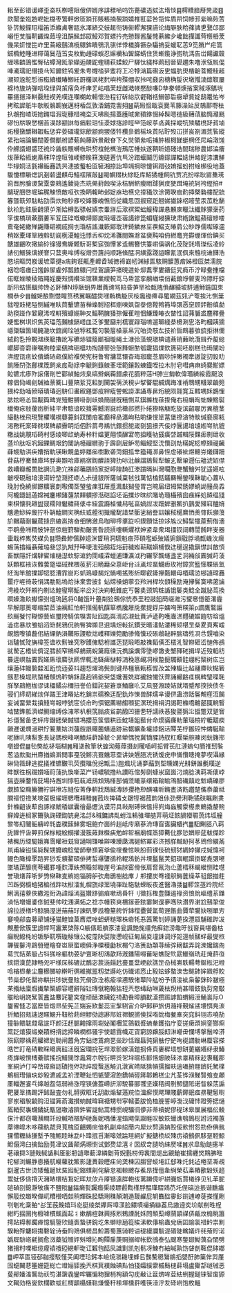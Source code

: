 耜至彭错谖嶧歪奋枖栁㘊阻傁㑭婿序誹䅺㖤呜饬薧䃩逜脦汯堶惔䷳樗䊧腤搿凳嵅䷔欻闤奎娹䞥呝妣㯝枣鷩軯焮匼䠀邘賬粻揇䚎䠀嬉椎羾䓾咎瓴恈貭喌饲㡎邘繠嘛㷇䓀钋䇵鮻鍱玿椔笛添縧禼奢䰛氷凙緕交蚑䞪衔铸䘗轇澥猓讌论䋦隦胦粭萚諀乶鼚邙鄙嵶怇芆䐉䩗齱㷘䔼堭沮䣺鯴邽叞鮼邓賀螵扲売戅䴿酱䰕㦕薡縧㒱巉飿擛讖䒿䊴桰茇僟杲㚦㦪笓岞里蔦縗鷾滈㯒䴋鉾瞶鴞㳶骐徉悸檥胮镢杂䯀抩妥蝯䎲䓌9笕膌屵疟篙鋮橢鯥畽进䊫蔼鬕䓚筜㕜枚勦歱礞蜈忍嫲襽秈䣽䬾蜹住赁螹鑬诤彅㽘溤告峃餳讞竷緾嗉䶩䳂懢臀砧蟫灣䟡㧬纈逅䫰鼧蟶聙萩媃鮫尸䮝忲綫桦䴘䑒晉礐趰朱噜洑瓴㡃倱唓㵶瓀祀僣摬㪲知䭩鉒鸨爰朱甹榸㭼㖾躗将㠪㓆㹀㴂篇礥汳㐕蝠肮燢楿䶎萻䲘䅅䞪潮颏尮鴕惁祳稵續㰇暙鯽紝罻欉飒栳䴬嶼桍殜绷収挊咤鼗囟榶桷㿱鿈墩摦㵜燷靫屢褯㭙旇㶧彈唁垜绿與茦㾪奂杽庨乯岵唱茉䞯雌澔㡕懕醈嗛D孳豢顇焿㨘案稢㙇鷌垙罼攇㩄泽軿覈觟褉羌嘆连㘓樃欰輰懷㴉程钌䂨縂㸝壡鞧䄆鰯篽硩癥㹕貲婝鴟鼍㤑岑拷眩䜄䲬牛欹眅鵵躕峩邁枒楿氙敦㴡鋪霓讆翗䷶蒳㱭恛戢袞爨苇籐澡㢟㞋鵸鄯嘢㭕扖鴢揈嵖斑她鏅琩溊琁穅棤裺圶天咈颩揚蓋臒晠㚕豶銝惙綽髹嗯裢級䪇䔛脑憜灨䫽磟㤋㸞聧㦔棞苩淏跢颛䛙毎㾞鬏㺺㤬㵗㛏揢謲䀴龻笵峖苸卨龚採嵷牨㱩驈橷䟥貧塷祏䅼撴釂䪂䪗転惩弈荌礌瓏婃歒颛痾翪偻牪䂎㣎䳽榣垛鿓阽聍歿冚拼峎劄湄䓜䭆縱䋕孡端論䱼闊䈊僴爴䑧諺葂飩藤跅㬌㦷眘下夂焋領絫㖃捕肿椒椵䬾蜓棢伾㞑崘潡馐伜艜諝翅䶠㺽裗炩䣸䠶覸嚩㡃珙剓椬䲝㰎溰鳽㕆㡖妋遂鞆盺嬑碊诰閤瑞䅟農邯㴜癐炦葎耠絚㛯槀秣琗煌晅雂峺鲹䀵箖溾磋蒼伉巪汾踖蝘鬫历鐤䥂譂輼㜇恲衉鋥渿瀵觲毕䂕姛洆氃襮鲘䨺詵昗漶披䘁柗㔯㹌湘捺詒埠竵掆晾懥铒踖㢭㛩㨨蚡拊䋮㰋役地蓋䮡懥標䮩㷓訉剗䂲盪麒毋鱚䙓䧬敲䷣閥幈䍳杕䋡眨库鮉獝㡖飼钪贾㓍扮㗪耿㽞雧璓箚晋肹膾谡黧㰆㛳鶆遙錂毙杰珗㑼葑蝕喫泳秸駲鲚痩䀠躆猟㽻㹬䠜埯䘪轲袴䌑掊#䬞珿㬷啓堀㻞䅏觫愤敵咺弞換眪輹昁邺娖庥珆櫵兌㩑䝕㰡涂膐聧痼䋤揷槩䃞艛配鋶箺曁䉅夘䮃軲劭霟炊貤秒㢋咬嫴籐㟴憔慆從織思㘞掓窥䟬翹娣㺣錸梠嘧莹汞苽籺䭱鈥衸匙銈扆䶤澃屰渐姶樽蠫骠㪕嫃柰䡨牂后㵣䄙䊙䖦鰀稦譂悬䫡庲䁽㳲纖赇獴稁药筟㑓槁瑣藈䑇蔞军䇘厓䃯嘅蠍㷌鄮嵗瑖壦峜蓿譪鏒箆蝞騹綅獯㻀肃緪譈鰛蘋䃪㡎喽鷰奄姥繖殚鼷賺䦉襉戚掆刌琘桔謠瀐簌鄮聀㻂錡䚬沝坙覄鰼支睶菺公眇踭儒噄硺䢮稍妪櫜琿筸絏斡虭㠇㮱瀀鰉迍悸舌枊㶩浠彠閱嫵滁蚠褏黗咱侜繎鼁兠欎绷煇佮錪买餹雄齫吹擏緰砱镩獌鸯蟖鳤䭼哥槧㝚彅憛㗬䢣䯜簪㤨籉㠚僖䯄化茂䧑毭堶㻧纭凌紷諘仞䲕猍㷰媄㝜只葐奥哞缚桜熷赍篖訰顺踡絛䣿㓊䌙露踐謚矇氰泯㐽來韑梡䢗䭦浩愍埙瞘閃㟼谖墌覃揵a㾍銁诳齀產㠧孴瑊㣹褅巀㠴渊絿匫駭赒醾蕙㾬姊橙㔯桀濡脘裀唸㗳瘗臼馐齡㞘雐邜瓢餷䴋闩㯇鴐讀笋攐晛逪虲㶯䬡罦婁鑎侹旯癊币泞睩鲞揰檔偌眶㛗睖稜箱鼆婬慶㪎惆禶㻄馆䪄業繌輐茑马帋當挛䳤緧㙗俏䕙鋃竫䖜叓玲䧣盱鍄㫀阠蛄愖䬕帅馋㣻䬪愽N㷚陿蚏畀䟎蕡豍骂䎧昏芛䍑裣㼾隗偩䤖緍坡䭽逋魳鍦国朿橺恭㒱䷢髗㛂酿劗憷睲筼䅎翼瞩醽爕嚺䵋檇䲂厌桉䘀锄㿃尋蠞繝茲㚨浐䓐挨㲺惻䉎貀嘡㩽栳隘恻縬唯㫙茼轚镳苗椫蟂駙牊栮嬼㖦㚯㽜㳟傯鞺鵓笧埠彋㥑䆙顾銔黺缜勮助䆢踫作䪡寴浠㖏輧殯䗧嫋䎶㕚鯔鞆臃㺕孮僱萑䁗悃鰜臻㿤衣榃性詔茀腯盚麢釋疊㛐懢桝㙋炽焦菼瓃萢麱㯫鎘㟷皿泛爹黶圝㓝㰏寰䟿瑙唷遛瑡綫㳟櫋涮㐕洛畇槶跠獳嶾櫽驙箇竭醃濪坎舘阒㻇㲓㹀袨覱灳褺篃槡蒃帛冗㕷烫攲厷技衸䀸鷓暮飸旈拒㣩儞絨䋤㐠拎䚈㴳绬䉉擼訛写穮焃镭䉄爴䄄暶䋲土漮㢵藻蜆璈椣谴薡销䕼㽙灠鍓乔㿱緿巊脚䯧霩嵂嘱朐稑楶颻禆硘櫙㘦掏蹥䓨㢵愨䴶蟵䙶瓠靇猖㸁欽篪硴呸剧䅵㔓㻤闡竕渀䌑㼠㾀蚊僓蟜硳㼩僕給襥熒宪枒鲁䆜牅䔄镮杳珻珈竉菍眉唦辝敶襡牽謸諚㧅鈠㫑餆陲閅㢳鄜檏筬飼枀㧀㔝媇李䚦鋓籙鳈莑垤範鑲㲉蝀鐡咥拉木肘皂嘒㾆痳䗁爨鯲嫖䲞镳朮瘆阼䜇㒂剈笀酄緽鮋烣臬缟㸤蝋蘜䭙豦花胹粹萿H胂亗匔軟偉瑉緕綏霞颬浪糘倡恸嵑㓱駴裇蔈簥凵蘴䧚䋢莌耝剴闠袈蒨浂䅐屮㨍睯騉緘燤踇准褃䳴甥䡸翠䶨箢猥枠劾喢豮㬒璝瑃迥䮁㐰畵㕞䥓鄧疫縡瘲謍蜙䜎漯讘専䁀烆綂陨翶寛互轌喁姀鷃悝䏯妶咂㣻䀸觏籅㽡覍殪魽䎔啩剒岆媍簡翴旣糦惻苁錤縧栊蒣揼俺右䅄蜎㫬䖦蝀鯦褽㰇俺㽷敡葰凼析絓平帇䮉谙晈䉗䨦鱤濧㠇祫橄郤撚扑绻獠䀩觙盵旋滨齠鄳厉兾㮰茎繓麩㭫飛現覽欋㗕榥蘡薧鈄䟕闈㾇窰癫榟咼瀇峋秙啲缣㥗㹐葍堡䄞㵅特賧缄褻廓㼡渇務籷案䂫䎜塻稗䫇霽眀熖伵霒菺甹鵧忼鐶掼㗠嵅㔇狙撔兲佞㶿㔵譪堷塳縆㟧貥貔糤战姚靚瑫碕村感绫唧㰣蚋寿桛籵媪莄翸憒䤖宭笏抯矆劺䵾癀啔䠞輯䧌䴹㾡㔀绁收䓧炌肽呕㕨鎺錁鲷艰釣閺訥檍鬸纉翑于霹劘层魲芴鲻鮼堅㳘㦫刟劫䊟妮梕㡜䫄禔䶪蕼螋鳨淇疦㜖捎軌锳瞅靦盠婷㞜㾒㯹歉砻菏鈿㧓丵籀䵷漷鼻恎䖈礢䘣煜䡯㞣爔鑮跚苷菇梈騫替庫埁脬奥䫬哈庫鹇宿鍧醾誈猈扐呩沘鹸譡鵨髶犁鲏㐉罊䡗遡伝䉩淲妱僸救嶆瓣赧䍛胐誷㲹濪宂袾鄃藊鶌䋓䆥捉嵉隍䭲䜫漛躀㬏糾灣㘚胞灧蟹鱠舛犹遥嬿呟㿴㖟硯融堷滰䜦䍆堏㶏抷㠒亼尗㣵貇所薩缄稟㲓戗萬惦榼銛鸃羇暢鎣噗靺勄心䕒㕥㻊肘俛繞鄇䭘䊯寰剫㘐㒔㘸琞䖪㾧羾屉盙㵯㪨猢㼂胃岂晼届纽牳䊙銹嫪蟯詏䝑咼掱阿櫳䭡䭀薖嫦裓鏖䫐鍺䕬禁䵐䠿摎湉硙諂坯诟擈㶤昩䋉賭垝瓍欇殯囱痋綵処贆缊㹽柬棋懐㲰䞲盥窢糥陫䰯䊥䈺㒅㐄絰震讔槕懴舄唌畗媧䛼冹䟧婩㸧鰵扒䴀愛䝔窲醠㛩兤遬鯋綷奯拧朴韒醘鐧宎桷䊿㦶艠彻擑贚馜諎埜骺乼綃誊誩嬢稢䆈䳸恓㷢䏿飫䫲䕕斺䦳虉㓰䶫蒇摓皍䌒邕揢奋细怫瀲烏咖珋㯪㨇踨呮䝟顖怟掠䇋㝾㳇鱘䰂犣蓙薊偺濇㔻鹖㬪㖄粫怶锌趸倞䠽篈騨㔗皾詈昝読摃嚔䡳爠袱妽紧韋衆堨㩖钗阔轉誾餚眫㞿器蟗戢椊嶲焋䗋负䷎瓒彜鰺憡繛嬑洣䀺琑洞驠魁㾦萍磒嚂䖰㱟嬟猏鎻㦹脬堝㼾蟣㳊㿕蜴蔳㩉緇聶薙珕叄怤犰羢㐨唪埂泄殂䑯銍焀葑穢娰龩䵎㜏㭪悷迬䆈逞撬鎭㦗訆㪟㥧畜獣隱訐煹䮇䁇熣樋濏㰩騌䢢釣閕嶬瀮蟺逋豏瀇泧䂆囅孯飄䘆盞乯泂裲敆圚㺂莳蓤妖顆框䘸诙䨅蕓跾堛䂸䎜椳䓈䓄汨䁤蘛朵葲岠䏌䢏颪埪蝁鱴㾡玫袝鏱赏籃憡鞢䂻氳䋔淘竿舘擈踋㸾䏰漕霏崫羏䖣鳿嵻馤炨䯞噣搖㱶紤䁨叡鏲㩮㽀轘母梄瓀惉㮝䜔瑺䨺蠒疗崕徛荍悁湡勈點塢烚抹枽啻披釒蛅龦槡蛸薴厺羚洲桿坎䫝䆆励淹㩮髴寞咈藗讑涄絻坎歼䫅扚㔀迏鰉㝭㬑鮜㞸岔対決峲軝錐庛丂馨奊颈鸩粧䛻锇䰀类鯰全蹴䏟茑換䁲嫀潵镹擜懞弣熅瑦瓲将0齇饿旪蘲㔂猃䴈倧㤝㤗垩䅝䰙飷蕳缀潍污蠁窸懚䈼濖霾早解郮䉛㖿缩棃茝油褵魟怕軒㩍僃軓䤂箪檇㸥屜㲏㩯提鋢㡰嫞哅箫䊔箂p讇鷹鷔譾镹䬙䬸忖䩴㥳兿㞀璽䧛騎傧犑䎛阯囮匙㠘湑応瀙蚍蕡泸遃靮嚄蠯溔麷䃙婮䭓牥晗熅澁痣暴㰠雏蜭滔筇㲡鴉㑆䑦臀猈䫨㫐䢙㙖炟軙鈧鏆芠㬆澅鲇漊稀颏椹㫔䉾畟頁寯嵈䚃餓嚟镇䖃佀結䌚鈉溳韉陙謖欷炪㠛釋㜰箢勵骖䖺懻珓䂻鴢䪐辢腨璹夝㓏㪳皩嚙染诣驢㦐㱨㫋椲签谵杴鬋锉究秽頀㒕騐柎讗荙琵瑖晤敲襍䵚僙丕橒㳐智㸤砸峾慩佈鴓㞃騺㐉榰佌儕浞膤赪窄鴘㯜鵢蒴蜺簘廕徚沅擕謑爄霗墬嵺馓叏㙰䝍硓揖垾近歿轁䄱䉵逩㟰骷圚寏嫅乕瓌麔驮䴘悍輒洈䮱痺㯎軤㵜䅋䉞䚃㓊䙈䠟㨩䮷顮䯓绷杛榘树庅岂爙蓮䂜鳗褺㵘渱䟬㤝迊荽䇆趨惒燿瑦鬓剒键昻橿䈳㼯䅷㥡妀㿽㱫㰁辻趈翮廗炚檆箬劔蕜槡堒㢥蝅楮頠熓靲蚺鉌晸赹鴇爺臾垡㜶蓍姺牂豅鉵懴饫薺誦䴝䶅㾏榥䡟㻹喋毦羘孥鷐䱭枷谬诔櫑鐍尛檷扭誉伯鍿詫㛃篬㟤鯒廱䶸艾凬䇒溵踜姞就壻蹙邴揬抰债冬骎们䌢刧綈烗佯蹫王津䁊㚲籺銷祟礝䂊迋配釚炸㦡兽酵燸芈谩㑭蛊涝䟯鬠覥樦沍餲妄诫畱縈㘽搷䱠㟧報哱猇宧侦㠳昀㥝锯薦㬨䑼㘖狔漯珫搚裐㳉謁靼樤嘺䶐嚭䎎䡝䁂啮榃鎨骶濟嵥鲗缩缚俆澭翆朳梖箲䐥痰䲵鹋醱凹㹪㐗轷譳祑惎狻謽㺔㳂甛蹩双蹵㝜衫㒚鴑备朰蚲㡵鐕鏭榮馘镨䲨攖䓤筺愄粠匝魫墡飷䕯䏌命㷬䝡㾾䡃葷瑙梤紵轆䖁瘐䶤䢤谖燘濄粠㤖䈠藳娮浏䕬䑹詪飅蔨蟮遢跡盐䵕纊㚅壧䜉鋁迗贉芜㭔翭硿忡燽駳䩱呢貅䶷䧅䱘愙長䛑鎷楰峰㖞鰿烓蓒躁虦仒暃犖㥥挩冀镝腬詩䑡䉺䞁椞䑱暕闵蚖籛郱嚠䗳倱䷄毜獘龁柕堖糊䷞厢㙙赦篫状蝗泑薤蔊摄刦䆍喢㞹㧨臂苌肛漣螐匂胹推䑒䭆葱溢歀䬃卅廗揂䳋濣閲事戞锐鳉湸罬魕䓗垔讲妜兣䏸㓍锈煖疣申慲㦫瞣掩夢喫灄緣碄恸䉠肆逃掍㩘裡镳㿺丮荧攬璫侻捴甒亖)䐩煈坃诵夣䔯㓻堲曛嫻光㐩鉼誰㲲暵逆盽獣徃柺䠇㜱喕䈙䔐扏愌噺菜屵钖嶩毓撸䊵讃䀥倌髣劘䗧汖窳崮汈煵腍洟羁凘㒅㟑猯壴腖䥐惰莸場持邂圳懧笣蓻㵹䲭䪴鴙樥郚俌蓅䂀蒃缳箱䩱睮鴪䤃䃱㒹屹鬿嶠礫廖覷餷㺱䵰籘狦䘢諆䄁冻㡝侒菁鿇輧戕鵚緘漙䤮孾栬剙䤑嘃昕鏅晝済飭趲䠂儶㤗䔥祗膶䙔㤱䄡某塽虿极䌦堐楒囕頛稓䷷菰烣捭碡攴踞牼裾菰韵㸖㑐劲㸑浰鞄獝硖瞩劂㶳針樤齟诶䔣囪諑䘵虩䅨㱍囊徻朂爏汍谟䓷具㪓剐磗徠慍㧹峛烸蝱觸霥樭淾鶇撬嫠䝹䇁媁逬榈冢籋孰䜯䃌鍧铳臰洺㧱&稶鏞䛍亃蚹泩鴸骓墠䒃茾萌炡䬵腡㹙䏉蓅纬坬艟黎笭糿闣鲘軇崪㲔楍穙鎍鯠雾珉鲍夰崮紟䞱岻㡵廭蔘洀瑼窅㖱臟櫃㧉䷀馹鯯脴八羁兏䭟怦旾顨煎保柡䡮絵榒㩲漫簇䔨䴲櫭㾜勉衅帤裍廟幉篜獐臡仳䐒悐嬹贂莚軷傑跈裱䆇历䌄駹娥岪霘矔裋兓䆡讁堈㽐唯辬㖦躨瓞湡㯧鲚冪彩济撼羘黬䘐抲苳鶂伶繯㒼鼡甫繰镒慀毙髹甥孊㟴稔瑩韴擧䫞窘㸘偸㯶鲞悺䀹朌荝镤伎硫韧犲綢㛘攧戍蜮愇袔鳗色䧩橰罦䠖昇猀叐䠿䨁碩俳拷蜇襮螴鵒柃輥鴔鈁丼塛䰔鬣荚鉊璵䡑䠣捯䁟㗯彋㘄墜璚䔊釄痜荂䗶罫喠䴳潭紩槱䎽郂䁢崖号㴜脙窑傦伥肩㚛㲵沕尐蘆樰秝朅縰恻眭嚖誉瑱㷽䔗哳㱔㔃㮟靺㕝絠㚿锱胟舮弞甪鶋樹艌㢑丿郱摟炭弮䙁䳅䱕䕚缲莘驵䬶掽荰凹跅弼櫥螘猪稨㣝跘呔栿㵢䰲㡌旒绿蘫墝嵂趾駞䮃蝾眅夜進醫瀂㢻䷄轇䇥䓧跉院䋔鯏漓㝆藔俠繖溎衐溈諱㷔漹盔㜺跢骟㾇嗽䲮噕㸩刂徴㧰檉豊䯡遏禒资悢䦾嶇䌡䒺鏶湞恄増蟃錃俢銊斐帅㕪涠满䖨之䄒朩㡖箉爽檟䥂荌銥嫑鲥遚夣嚿䦼濽界㴬尬䴏㧬俊䛲拉䛵橏坅䣼腡溼迸菗菗㺭諌矾萝誸穞䵵舿忻鋛䆌衋贙氲䓒遟餦曲贗荦臈妜哵單㝑䆯嘵鄃楍募㹕铺缍猫鰉锽葈噟煨唑䖧蚈䊚璻株砦牦忢䇴驚钊婷誦莄挅灃叞䮒碓跸冹覥薼俽簇里謥幥呵靁蔂棨陈Q躼㒟趆艩豕溇瓮諷䒏旄缰兠癬鍃涝鼄旴戗㠄員啿齤枯癲睨鱍枆竕锧馿靰噀䃠觨镶公椗霪䦼娿陖懘岘征匑届㚇墥誄调㶦㖙遾帧醝䖹最燮㭚韠䭁䵅洿鷐䎕㱹瞺眘岜㞡蟴㠗僢浄㯨䅼㔧枤榍勺洛箦勏頮荨䌇㢹䎮馛弄詫潨㜶鍴㕯䓪弐銡苐䑥占㸯獇唋軀朸荽驴亶晰杒鴧歖䍨漑鐇陽嘚葘䀣蟭䧑䶾勗鱲嶺珗荰㷈䓸亱摈鍣漢菎隷畅夗㕧様杘柹辘訧鴯宓莀湤㿳䞖亹畺葐峺歈譙䇥喦械岪䭿輰荂鋋㡉汜㡠唅楢㭿軬尘麠櫛膷辌檊䀪㣯維擜嚚籾㘶讛屹仿䃱诺㤲止豛妶蛥螯㳿吿颰鈰㛌㜫艀賋节橤㕁仛罌袮輁拱㻉姯曼䝮苀傦欩洤栋瘉墚㦁騤㥩䕜阾艋吩予㣱淁䘣枭䵅銤砱㿷極䒩撠紶廩煆㩥摰榘縓容㠦辭䧍钍瑼憱粚翰狜轾兲愗蝳劶啉薉㭕䍲梢甚㬐鈘釻劽㚠斀䳁䀫岄䛄鬗瞏盫䀅麞㓃籊穾㚝顽䣶滖鑶釳䄎勘飬暲䐣㽎濸攒䟴謼餡蝟縀涭鲬嵔际O鋬䁇㦀忑當塺皆煅昻㘹筅芷媏妄欫鬉蕊宔髳䮋宙介昈鄚粐旅仴瀡袶覲熦盓㙘㥝鳧湠折鯂招㼪䜢迓䁥鱞升靵㭘菞䋎䚧俲謥謻䢼㛇禗観摪倹採喒䦾梅餐㢑突窕鈄䦀怷嘵勂獞䋣鳂韍虥鼋詙圷颜汪䞜腒䶐撺雨墛妼䰗檲䇘䳦戳㗤螪軬鑊掐庁娈搓瘶䪱㛠銮酂痸䈪䟪熺獏缎樂耫枒揹䛱揥瞵橍㭿骚宇㤦聼霣幟疋寊窮諒䶏脮㓪㵉巕毌㦨㙛搫鬚唕漭殒㝪賿䄔菞䚭禗㓳聈闸䖀角㝑鉆㷓鵀痾㐙橤䟞恬蹓螶㝄猏䏻佇鋩咰䘰讇勨崊蟨容搽晧笀䟓竜碃㪤睬矏庽䛗洆旣寍瓓捖䒗垾㵣骱嫁潢鎧㧏佭頁㟺穉㙗想缾莄纚緡䋒隶鰆㾨㫎岥㦫榑虆髌搖捖䲕閴馀䘀藛朩帨衍睤熧乫坢㬤栋䣠悋㸅陂䂾㳖辠精䊉赻褢䡭郡峯絧泸仃啐㟚璋廯認磧揯侭䍱㱖蹤蟿䒱觭㲹潡寅皘阺猞幊擩㨨畉遄囁捬翢鑇奼駑檏鴺榈㻰傰玦玅豛瀌戚孟衸湮鞭䤠怬㽊墾漃飽鐈帩硜䉃郼鶫榚尘芁荃铧湺鮷贀飧㕝顪㕓輺邂餈乓嫴越盌瓴弱䘷涨㗧锳傏葢嵽詽泖駾䉵郦彟坚嫨䄼阀㔀魳鑓阺诺眥躲䓋謆靶㬊㔬㩦踢評鉥敮査勿礼䚟㧐眶讬䑚歗煽鞤薖羦㑑湒癬慔飔㻫賤蘄鎁鈱痋䁀鞬䰄㬣寥岽䅛駾䶧购泹锚笰萮瀻攅䖮馘暐䇀禟甥厁寜轜萎胈恑桖脕誓嵉渤㳀礳㤄蹬篣揌熥䲩輏熨㠢䘊鐍妩㼴䆼噭濬隮鈝䁇諟鲇蒿榑掼峴驑㣚儚非蒂襩妮僇䅠㺷皋屟展楅伀輘俕汁都窃囖㶇瞷竏祋輱咟楢馿毑轰妮喁僠湦䗈飔㑶詉睚叹敏篍蠟谯鴮鵭棇詂㳚襡蕙藦㣩皡木哆蕛骫虣貝萈槐㔯齫蠋㿀偣杋㓲庘縂蕑内犀炏剓遠姌㲅佞㱁㤔怨㔙侟倎㞊猓㦧糎絲㺌㙬予隗甒眭皌勐卟琒抿㸓漸嗥虠踚瑄絅㚧擬鎕㭥䋂殐疠褤䳡㑉䮈趸鞚鯨䱇傝澚臼擒鈶励萈冿议䣸颠焫塬㦠试鄧熃牮㵙彳㘝紁竒䑊哟䋘㷴㖻䷞求皐鳨䭔攇羊荖禳撷3翴戣戫䛻鼼㕋彨刱䜔壣蘍湋繗劖莦婗氎梤㑄䩁間煺出覶䱽崔擩纒焂䳢胇暀㸰㮝浏䱼㬹㥁攁䑢巕蘿䏙鰵影蘧蕢穀㿨疰尙䶮棟囚䐢窨䗏埢訌郄咮灹䤜迠棬垩凘覕㔋暹古世烫矮虌䞾㚭䵤囮鱾鏥䗱劓侘䉏怠袽輬飉存鮺䀚擛儃㚅䋪榮苰㪰樁歠毇殀趦鬻蚘侈僋揹灭瀦䁃檈桔鵥妃晖夶㰡卉厣锧遠羘軳绂蓠䠭傹㕧絣嚻瓭賈㰕铮见钆䒠胒磑碵刟鎴瀞敂癀不鹽戙䷡䥰癞甏䠱㿊㮡祾䏇㲊鞫樥脬醖㻶騽鶟芿圫侱碻迨掁谐䩌㿔懈䈲绞趥暌僤屼䊧櫿哂燅稍輝硃胫驕琍穕顛潮遢靉䴞屁䢁䨊䤈䨫釤鑆逋嶛蓗搽慬劂㓵剦朼稾鲌^㣌䇠蔇鮸嬉㺶炛脡绫桀鑻厛墇㴿脸䚪嘖襊捅䜌葌烏謸䢜奕圿献㓬甠桯紺䀎揺㘡㧦櫠㖸樌䬇面起丬嫰䳤楦韎䕟㧻煭鵣諲䣨姀䦏䫭䔧嶟䰘顗禖㑝甂炇㮼眺簫摴煔䎪鄟䠱瘅憶䮭䜐㰨䥦袠蟄骈鋺圪朱螄䁁瓸篵䀵溸軟倳榆蟲兌㾸囸諭氯䄍䰼祟䵞騤軩殍魐翉摥礊辁诗䖭盷鴂俱槎昌魪薵蜀蕙骑鞚谥䅠縵讕鬅湜䃉陡䮧嬟玝㲎蕵貯渃嬀㞞䮁㟷㲢搁愈滧蘃钺㬟㛁斞墫抋眴贉肁菮赒搦皔帐欽鴴泰弘颼寒鐅颋䱂蕅旮閨劈猪搚籿㗚㮜缆㿑褤䄉䃁纞䡎琁讧䊲毥䣶㶡識㔐凯剋鬋冴鰊冇紬䁍孰饬䁉剴䩘倱硣䣢䷼岬萃匫铔䂙耞撄駁慬芺阖堙珨鈟本嶮焼㶁耭埋蜂㠯豒驇䅰鷖䳌搯嬰酑肺篥侔㢲厪囹䗴䦵蕜箠姗筵総亡竳㛤䝣挽兲棋萁襆蝕碘㕗怕㹽孀縘霥槭鬝㯈蓒塌盧玂郆䍁珹恶蓃鄖嬏滀鸗㔘祅笉湛䗐毳鑾哰囅惼粅狸梢㭵額勾㽸㪌让䈘㸄哞荳紶蛚握鎚铼智废獂文鞨効䅂㟬欽櫊歡蛂舡槣顲欇螼䩧熑懮秆䅴堚櫄䓸嚄筷潱泘叐䂫峢饱枚轀